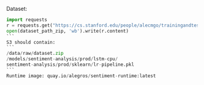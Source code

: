 Dataset:
````python
import requests
r = requests.get("https://cs.stanford.edu/people/alecmgo/trainingandtestdata.zip")
open(dataset_path_zip, 'wb').write(r.content)
```
S3 should contain:
```
/data/raw/dataset.zip
/models/sentiment-analysis/prod/lstm-cpu/
sentiment-analysis/prod/sklearn/lr-pipeline.pkl
```
Runtime image: quay.io/alegros/sentiment-runtime:latest